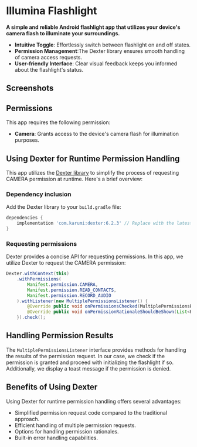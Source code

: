 # Illumina Flashlight

**A simple and reliable Android flashlight app that utilizes your device's camera flash to illuminate your surroundings.**

- **Intuitive Toggle**: Effortlessly switch between flashlight on and off states.
- **Permission Management**:The Dexter library ensures smooth handling of camera access requests.
- **User-friendly Interface**: Clear visual feedback keeps you informed about the flashlight's status.

## Screenshots





## Permissions

This app requires the following permission:

- **Camera**: Grants access to the device's camera flash for illumination purposes.

## Using Dexter for Runtime Permission Handling

This app utilizes the [Dexter library](https://github.com/Karumi/Dexter) to simplify the process of requesting CAMERA permission at runtime. Here's a brief overview:

### Dependency inclusion

Add the Dexter library to your `build.gradle` file:
```gradle
dependencies {
    implementation 'com.karumi:dexter:6.2.3' // Replace with the latest version
}
```

### Requesting permissions

Dexter provides a concise API for requesting permissions. In this app, we utilize Dexter to request the CAMERA permission:
```java
Dexter.withContext(this)
	.withPermissions(
		Manifest.permission.CAMERA,
		Manifest.permission.READ_CONTACTS,
		Manifest.permission.RECORD_AUDIO
	).withListener(new MultiplePermissionsListener() {
	    @Override public void onPermissionsChecked(MultiplePermissionsReport report) {/* ... */}
	    @Override public void onPermissionRationaleShouldBeShown(List<PermissionRequest> permissions, PermissionToken token) {/* ... */}
	}).check();
```


## Handling Permission Results

The `MultiplePermissionsListener` interface provides methods for handling the results of the permission request. In our case, we check if the permission is granted and proceed with initializing the flashlight if so. Additionally, we display a toast message if the permission is denied.

## Benefits of Using Dexter

Using Dexter for runtime permission handling offers several advantages:

- Simplified permission request code compared to the traditional approach.
- Efficient handling of multiple permission requests.
- Options for handling permission rationales.
- Built-in error handling capabilities.
